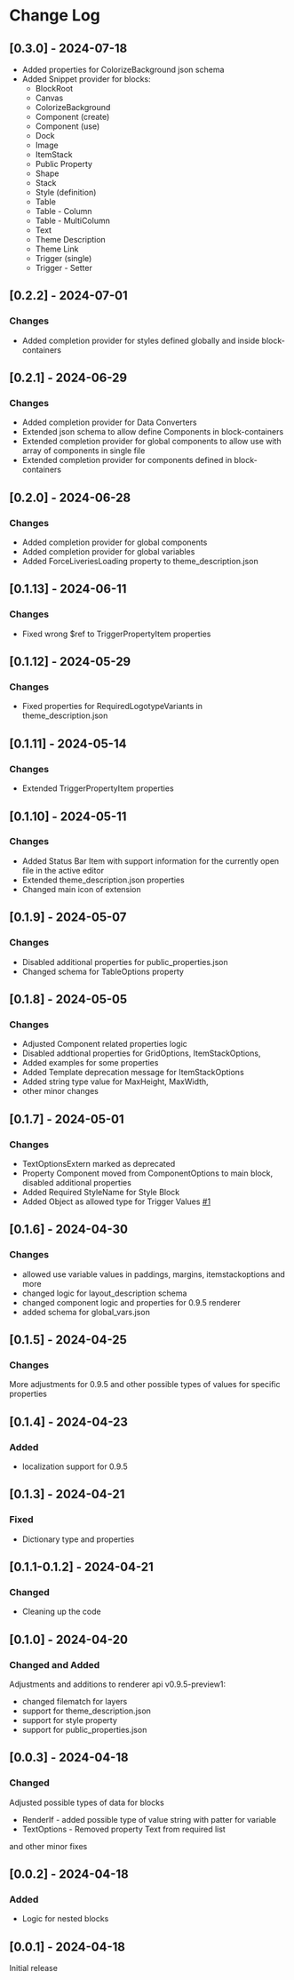 # Change Log

## [0.3.0] - 2024-07-18

- Added properties for ColorizeBackground json schema
- Added Snippet provider for blocks:
    - BlockRoot
    - Canvas
    - ColorizeBackground
    - Component (create)
    - Component (use)
    - Dock
    - Image
    - ItemStack
    - Public Property
    - Shape
    - Stack
    - Style (definition)
    - Table
    - Table - Column
    - Table - MultiColumn
    - Text
    - Theme Description
    - Theme Link
    - Trigger (single)
    - Trigger - Setter

## [0.2.2] - 2024-07-01

### Changes

- Added completion provider for styles defined globally and inside block-containers

## [0.2.1] - 2024-06-29

### Changes

- Added completion provider for Data Converters
- Extended json schema to allow define Components in block-containers
- Extended completion provider for global components to allow use with array of components in single file
- Extended completion provider for components defined in block-containers

## [0.2.0] - 2024-06-28

### Changes

- Added completion provider for global components
- Added completion provider for global variables
- Added ForceLiveriesLoading property to theme_description.json

## [0.1.13] - 2024-06-11

### Changes

- Fixed wrong $ref to TriggerPropertyItem properties

## [0.1.12] - 2024-05-29

### Changes

- Fixed properties for RequiredLogotypeVariants in theme_description.json

## [0.1.11] - 2024-05-14

### Changes

- Extended TriggerPropertyItem properties

## [0.1.10] - 2024-05-11

### Changes

- Added Status Bar Item with support information for the currently open file in the active editor
- Extended theme_description.json properties
- Changed main icon of extension

## [0.1.9] - 2024-05-07

### Changes

- Disabled additional properties for public_properties.json
- Changed schema for TableOptions property

## [0.1.8] - 2024-05-05

### Changes

- Adjusted Component related properties logic
- Disabled addtional properties for GridOptions, ItemStackOptions,
- Added examples for some properties
- Added Template deprecation message for ItemStackOptions
- Added string type value for MaxHeight, MaxWidth,
- other minor changes

## [0.1.7] - 2024-05-01

### Changes

- TextOptionsExtern marked as deprecated
- Property Component moved from ComponentOptions to main block, disabled additional properties
- Added Required StyleName for Style Block
- Added Object as allowed type for Trigger Values [#1](https://github.com/kaaac/rlt-theme-helper/issues/1)

## [0.1.6] - 2024-04-30

### Changes

- allowed use variable values in paddings, margins, itemstackoptions and more
- changed logic for layout_description schema
- changed component logic and properties for 0.9.5 renderer
- added schema for global_vars.json

## [0.1.5] - 2024-04-25

### Changes

More adjustments for 0.9.5 and other possible types of values for specific properties

## [0.1.4] - 2024-04-23

### Added

- localization support for 0.9.5

## [0.1.3] - 2024-04-21

### Fixed

- Dictionary type and properties

## [0.1.1-0.1.2] - 2024-04-21

### Changed

- Cleaning up the code

## [0.1.0] - 2024-04-20

### Changed and Added

Adjustments and additions to renderer api v0.9.5-preview1:
- changed filematch for layers
- support for theme_description.json
- support for style property
- support for public_properties.json

## [0.0.3] - 2024-04-18

### Changed

Adjusted possible types of data for blocks

- RenderIf - added possible type of value string with patter for variable
- TextOptions - Removed property Text from required list

and other minor fixes

## [0.0.2] - 2024-04-18

### Added

- Logic for nested blocks

## [0.0.1] - 2024-04-18

Initial release